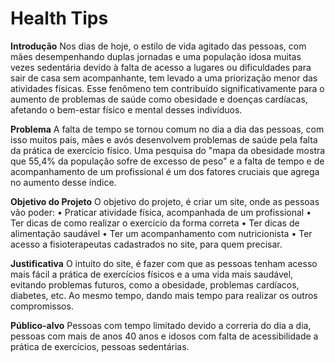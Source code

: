 # Health Tips
**Introdução**
Nos dias de hoje, o estilo de vida agitado das pessoas, com mães desempenhando duplas jornadas e uma população idosa muitas vezes sedentária devido à falta de acesso a lugares ou dificuldades para sair de casa sem acompanhante, tem levado a uma priorização menor das atividades físicas. Esse fenômeno tem contribuído significativamente para o aumento de problemas de saúde como obesidade e doenças cardíacas, afetando o bem-estar físico e mental desses indivíduos.

**Problema**
A falta de tempo se tornou comum no dia a dia das pessoas, com isso muitos pais, mães e avós desenvolvem problemas de saúde pela falta da prática de exercício físico. Uma pesquisa do "mapa da obesidade mostra que 55,4% da população sofre de excesso de peso" e a falta de tempo e de acompanhamento de um profissional é um dos fatores cruciais que agrega no aumento desse índice.

**Objetivo do Projeto**
O objetivo do projeto, é criar um site, onde as pessoas vão poder:
•	Praticar atividade física, acompanhada de um profissional
•	Ter dicas de como realizar o exercício da forma correta
•	Ter dicas de alimentação saudável
•	Ter um acompanhamento com nutricionista
•	Ter acesso a fisioterapeutas cadastrados no site, para quem precisar.

**Justificativa**
O intuito do site, é fazer com que as pessoas tenham acesso mais fácil a prática de exercícios físicos e a uma vida mais saudável, evitando problemas futuros, como a obesidade, problemas cardíacos, diabetes, etc. Ao mesmo tempo, dando mais tempo para realizar os outros compromissos.

**Público-alvo**
Pessoas com tempo limitado devido a correria do dia a dia, pessoas com mais de anos 40 anos e idosos com falta de acessibilidade a prática de exercícios, pessoas sedentárias.
